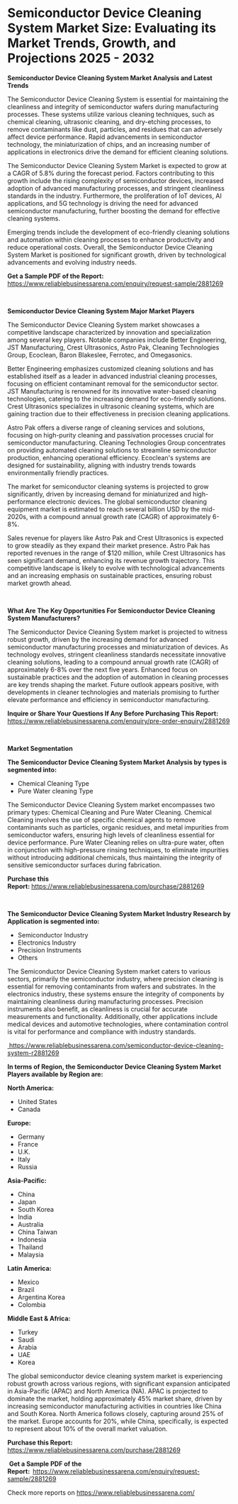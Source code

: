 <p><h1>Semiconductor Device Cleaning System Market Size: Evaluating its Market Trends, Growth, and Projections 2025 - 2032</h1></p><p><strong>Semiconductor Device Cleaning System Market Analysis and Latest Trends</strong></p>
<p><p>The Semiconductor Device Cleaning System is essential for maintaining the cleanliness and integrity of semiconductor wafers during manufacturing processes. These systems utilize various cleaning techniques, such as chemical cleaning, ultrasonic cleaning, and dry-etching processes, to remove contaminants like dust, particles, and residues that can adversely affect device performance. Rapid advancements in semiconductor technology, the miniaturization of chips, and an increasing number of applications in electronics drive the demand for efficient cleaning solutions.</p><p>The Semiconductor Device Cleaning System Market is expected to grow at a CAGR of 5.8% during the forecast period. Factors contributing to this growth include the rising complexity of semiconductor devices, increased adoption of advanced manufacturing processes, and stringent cleanliness standards in the industry. Furthermore, the proliferation of IoT devices, AI applications, and 5G technology is driving the need for advanced semiconductor manufacturing, further boosting the demand for effective cleaning systems. </p><p>Emerging trends include the development of eco-friendly cleaning solutions and automation within cleaning processes to enhance productivity and reduce operational costs. Overall, the Semiconductor Device Cleaning System Market is positioned for significant growth, driven by technological advancements and evolving industry needs.</p></p>
<p><strong>Get a Sample PDF of the Report:&nbsp;</strong> <a href="https://www.reliablebusinessarena.com/enquiry/request-sample/2881269?utm_campaign=3010&utm_medium=2&utm_source=Github&utm_content=ia&utm_term=12032025&utm_id=semiconductor-device-cleaning-system">https://www.reliablebusinessarena.com/enquiry/request-sample/2881269</a></p>
<p>&nbsp;</p>
<p><strong>Semiconductor Device Cleaning System Major Market Players</strong></p>
<p><p>The Semiconductor Device Cleaning System market showcases a competitive landscape characterized by innovation and specialization among several key players. Notable companies include Better Engineering, JST Manufacturing, Crest Ultrasonics, Astro Pak, Cleaning Technologies Group, Ecoclean, Baron Blakeslee, Ferrotec, and Omegasonics.</p><p>Better Engineering emphasizes customized cleaning solutions and has established itself as a leader in advanced industrial cleaning processes, focusing on efficient contaminant removal for the semiconductor sector. JST Manufacturing is renowned for its innovative water-based cleaning technologies, catering to the increasing demand for eco-friendly solutions. Crest Ultrasonics specializes in ultrasonic cleaning systems, which are gaining traction due to their effectiveness in precision cleaning applications.</p><p>Astro Pak offers a diverse range of cleaning services and solutions, focusing on high-purity cleaning and passivation processes crucial for semiconductor manufacturing. Cleaning Technologies Group concentrates on providing automated cleaning solutions to streamline semiconductor production, enhancing operational efficiency. Ecoclean's systems are designed for sustainability, aligning with industry trends towards environmentally friendly practices.</p><p>The market for semiconductor cleaning systems is projected to grow significantly, driven by increasing demand for miniaturized and high-performance electronic devices. The global semiconductor cleaning equipment market is estimated to reach several billion USD by the mid-2020s, with a compound annual growth rate (CAGR) of approximately 6-8%.</p><p>Sales revenue for players like Astro Pak and Crest Ultrasonics is expected to grow steadily as they expand their market presence. Astro Pak has reported revenues in the range of $120 million, while Crest Ultrasonics has seen significant demand, enhancing its revenue growth trajectory. This competitive landscape is likely to evolve with technological advancements and an increasing emphasis on sustainable practices, ensuring robust market growth ahead.</p></p>
<p>&nbsp;</p>
<p><strong>What Are The Key Opportunities For Semiconductor Device Cleaning System Manufacturers?</strong></p>
<p><p>The Semiconductor Device Cleaning System market is projected to witness robust growth, driven by the increasing demand for advanced semiconductor manufacturing processes and miniaturization of devices. As technology evolves, stringent cleanliness standards necessitate innovative cleaning solutions, leading to a compound annual growth rate (CAGR) of approximately 6-8% over the next five years. Enhanced focus on sustainable practices and the adoption of automation in cleaning processes are key trends shaping the market. Future outlook appears positive, with developments in cleaner technologies and materials promising to further elevate performance and efficiency in semiconductor manufacturing.</p></p>
<p><strong>Inquire or Share Your Questions If Any Before Purchasing This Report:</strong> <a href="https://www.reliablebusinessarena.com/enquiry/pre-order-enquiry/2881269?utm_campaign=3010&utm_medium=2&utm_source=Github&utm_content=ia&utm_term=12032025&utm_id=semiconductor-device-cleaning-system">https://www.reliablebusinessarena.com/enquiry/pre-order-enquiry/2881269</a></p>
<p>&nbsp;</p>
<p><strong>Market Segmentation</strong></p>
<p><strong>The Semiconductor Device Cleaning System Market Analysis by types is segmented into:</strong></p>
<p><ul><li>Chemical Cleaning Type</li><li>Pure Water cleaning Type</li></ul></p>
<p><p>The Semiconductor Device Cleaning System market encompasses two primary types: Chemical Cleaning and Pure Water Cleaning. Chemical Cleaning involves the use of specific chemical agents to remove contaminants such as particles, organic residues, and metal impurities from semiconductor wafers, ensuring high levels of cleanliness essential for device performance. Pure Water Cleaning relies on ultra-pure water, often in conjunction with high-pressure rinsing techniques, to eliminate impurities without introducing additional chemicals, thus maintaining the integrity of sensitive semiconductor surfaces during fabrication.</p></p>
<p><strong>Purchase this Report:&nbsp;</strong><a href="https://www.reliablebusinessarena.com/purchase/2881269?utm_campaign=3010&utm_medium=2&utm_source=Github&utm_content=ia&utm_term=12032025&utm_id=semiconductor-device-cleaning-system">https://www.reliablebusinessarena.com/purchase/2881269</a></p>
<p>&nbsp;</p>
<p><strong>The Semiconductor Device Cleaning System Market Industry Research by Application is segmented into:</strong></p>
<p><ul><li>Semiconductor Industry</li><li>Electronics Industry</li><li>Precision Instruments</li><li>Others</li></ul></p>
<p><p>The Semiconductor Device Cleaning System market caters to various sectors, primarily the semiconductor industry, where precision cleaning is essential for removing contaminants from wafers and substrates. In the electronics industry, these systems ensure the integrity of components by maintaining cleanliness during manufacturing processes. Precision instruments also benefit, as cleanliness is crucial for accurate measurements and functionality. Additionally, other applications include medical devices and automotive technologies, where contamination control is vital for performance and compliance with industry standards.</p></p>
<p><a href="https://www.reliablebusinessarena.com/semiconductor-device-cleaning-system-r2881269?utm_campaign=3010&utm_medium=2&utm_source=Github&utm_content=ia&utm_term=12032025&utm_id=semiconductor-device-cleaning-system">&nbsp;https://www.reliablebusinessarena.com/semiconductor-device-cleaning-system-r2881269</a></p>
<p><strong>In terms of Region, the Semiconductor Device Cleaning System Market Players available by Region are:</strong></p>
<p>
    <p> <strong> North America: </strong>
        <ul>
            <li>United States</li>
            <li>Canada</li>
        </ul>
        </p> 
    <p> <strong> Europe: </strong>
        <ul>
            <li>Germany</li>
            <li>France</li>
            <li>U.K.</li>
            <li>Italy</li>
            <li>Russia</li>
        </ul>
        </p> 
    <p> <strong> Asia-Pacific: </strong>
        <ul>
            <li>China</li>
            <li>Japan</li>
            <li>South Korea</li>
            <li>India</li>
            <li>Australia</li>
            <li>China Taiwan</li>
            <li>Indonesia</li>
            <li>Thailand</li>
            <li>Malaysia</li>
        </ul>
        </p> 
    <p> <strong> Latin America: </strong>
        <ul>
            <li>Mexico</li>
            <li>Brazil</li>
            <li>Argentina Korea</li>
            <li>Colombia</li>
        </ul>
        </p> 
    <p> <strong> Middle East & Africa: </strong>
        <ul>
            <li>Turkey</li>
            <li>Saudi</li>
            <li>Arabia</li>
            <li>UAE</li>
            <li>Korea</li>
        </ul>
    </p>
    </p>
<p><p>The global semiconductor device cleaning system market is experiencing robust growth across various regions, with significant expansion anticipated in Asia-Pacific (APAC) and North America (NA). APAC is projected to dominate the market, holding approximately 45% market share, driven by increasing semiconductor manufacturing activities in countries like China and South Korea. North America follows closely, capturing around 25% of the market. Europe accounts for 20%, while China, specifically, is expected to represent about 10% of the overall market valuation.</p></p>
<p><strong>Purchase this Report: </strong><a href="https://www.reliablebusinessarena.com/purchase/2881269?utm_campaign=3010&utm_medium=2&utm_source=Github&utm_content=ia&utm_term=12032025&utm_id=semiconductor-device-cleaning-system">https://www.reliablebusinessarena.com/purchase/2881269</a></p>
<p>&nbsp;<strong>Get a Sample PDF of the Report:&nbsp;&nbsp;</strong><a href="https://www.reliablebusinessarena.com/enquiry/request-sample/2881269?utm_campaign=3010&utm_medium=2&utm_source=Github&utm_content=ia&utm_term=12032025&utm_id=semiconductor-device-cleaning-system">https://www.reliablebusinessarena.com/enquiry/request-sample/2881269</a></p>
<p><strong></strong></p>
<p>Check more reports on <a href="https://www.reliablebusinessarena.com/?utm_campaign=3010&utm_medium=2&utm_source=Github&utm_content=ia&utm_term=12032025&utm_id=semiconductor-device-cleaning-system">https://www.reliablebusinessarena.com/</a></p>